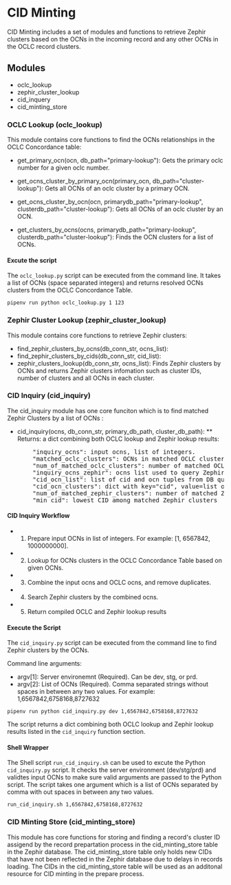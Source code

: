 # CID Minting 

CID Minting includes a set of modules and functions to retrieve Zephir clusters based on the OCNs in the incoming record and any other OCNs in the OCLC record clusters.

## Modules

* oclc_lookup
* zephir_cluster_lookup
* cid_inquery
* cid_minting_store
 
### OCLC Lookup (oclc_lookup)
This module contains core functions to find the OCNs relationships in the OCLC Concordance table:

* get_primary_ocn(ocn, db_path="primary-lookup"):
  Gets the primary oclc number for a given oclc number.

* get_ocns_cluster_by_primary_ocn(primary_ocn, db_path="cluster-lookup"):
  Gets all OCNs of an oclc cluster by a primary OCN.

* get_ocns_cluster_by_ocn(ocn, primarydb_path="primary-lookup", clusterdb_path="cluster-lookup"):
  Gets all OCNs of an oclc cluster by an OCN.

* get_clusters_by_ocns(ocns, primarydb_path="primary-lookup", clusterdb_path="cluster-lookup"):
  Finds the OCN clusters for a list of OCNs.

#### Excute the script
The `oclc_lookup.py` script can be executed from the command line. It takes a list of OCNs (space separated integers) and returns resolved OCNs clusters from the OCLC Concordance Table. 
```
pipenv run python oclc_lookup.py 1 123
```

### Zephir Cluster Lookup (zephir_cluster_lookup)
This module contains core functions to retrieve Zephir clusters:

* find_zephir_clusters_by_ocns(db_conn_str, ocns_list):
* find_zephir_clusters_by_cids(db_conn_str, cid_list):
* zephir_clusters_lookup(db_conn_str, ocns_list):
  Finds Zephir clusters by OCNs and returns Zephir clusters infomation such as cluster IDs, number of clusters and all OCNs in each cluster. 

### CID Inquiry (cid_inquiry)
The cid_inquiry module has one core funciton which is to find matched Zephir Clusters by a list of OCNs :
* cid_inquiry(ocns, db_conn_str, primary_db_path, cluster_db_path):
** Returns: a dict combining both OCLC lookup and Zephir lookup results:
<pre>
       "inquiry_ocns": input ocns, list of integers.
       "matched_oclc_clusters": OCNs in matched OCLC clusters, list of lists in integers.
       "num_of_matched_oclc_clusters": number of matched OCLC clusters.
       "inquiry_ocns_zephir": ocns list used to query Zephir DB.
       "cid_ocn_list": list of cid and ocn tuples from DB query.
       "cid_ocn_clusters": dict with key="cid", value=list of ocns in the cid cluster
       "num_of_matched_zephir_clusters": number of matched Zephir clusters.
       "min_cid": lowest CID among matched Zephir clusters
</pre>

#### CID Inquiry Workflow

* 1. Prepare input OCNs in list of integers. For example: [1, 6567842, 1000000000].
* 2. Lookup for OCNs clusters in the OCLC Concordance Table based on given OCNs.
* 3. Combine the input ocns and OCLC ocns, and remove duplicates. 
* 4. Search Zephir clusters by the combined ocns. 
* 5. Return compiled OCLC and Zephir lookup results

#### Execute the Script

The `cid_inquiry.py` script can be executed from the command line to find Zephir clusters by the OCNs.

Command line arguments:
* argv[1]: Server environemnt (Required). Can be dev, stg, or prd.
* argv[2]: List of OCNs (Required).
  Comma separated strings without spaces in between any two values.
  For example: 1,6567842,6758168,8727632

```
pipenv run python cid_inquiry.py dev 1,6567842,6758168,8727632
```

The script returns a dict combining both OCLC lookup and Zephir lookup results listed in the `cid_inquiry` function section. 

#### Shell Wrapper

The Shell script `run_cid_inquiry.sh` can be used to excute the Python `cid_inquiry.py` script. It checks the server environment (dev/stg/prd) and validtes input OCNs to make sure valid arguments are passed to the Python script. The script takes one argument which is a list of OCNs separated by comma with out spaces in between any two values. 

```
run_cid_inquiry.sh 1,6567842,6758168,8727632
```
### CID Minting Store (cid_minting_store)
This module has core functions for storing and finding a record's cluster ID assigend by the record prepartation process in the cid_minting_store table in the Zephir database. The cid_minting_store table only holds new CIDs that have not been reflected in the Zephir database due to delays in records loading. The CIDs in the cid_minting_store table will be used as an additonal resource for CID minting in the prepare process. 
